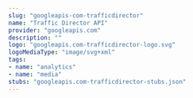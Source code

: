 ```yaml
---
slug: "googleapis-com-trafficdirector"
name: "Traffic Director API"
provider: "googleapis.com"
description: ""
logo: "googleapis.com-trafficdirector-logo.svg"
logoMediaType: "image/svg+xml"
tags:
- name: "analytics"
- name: "media"
stubs: "googleapis.com-trafficdirector-stubs.json"
---
```

